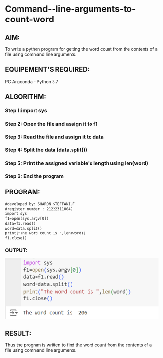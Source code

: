 # Command--line-arguments-to-count-word
## AIM:
To write a python program for getting the word count from the contents of a file using command line arguments.
## EQUIPEMENT'S REQUIRED: 
PC
Anaconda - Python 3.7
## ALGORITHM: 
### Step 1:import sys

### Step 2: Open the file and assign it to f1

### Step 3: Read the file and assign it to data

### Step 4:  Split the data (data.split())

### Step 5: Print the assigned variable's length using len(word)

### Step 6: End the program

## PROGRAM:
```
#developed by: SHARON STEFFANI.F
#register number : 212223110049
import sys
f1=open(sys.argv[0])
data=f1.read()
word=data.split()
print("The word count is ",len(word))
f1.close()
```

### OUTPUT:
![alt text](image.png)


## RESULT:
Thus the program is written to find the word count from the contents of a file using command line arguments.
